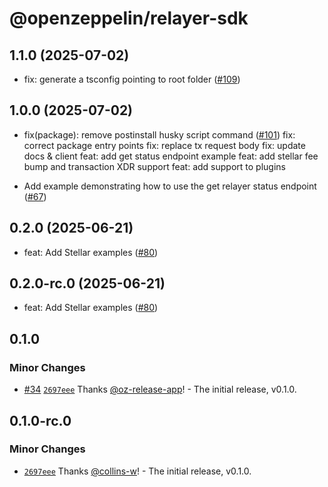 # @openzeppelin/relayer-sdk


## 1.1.0 (2025-07-02)

- fix: generate a tsconfig pointing to root folder ([#109](https://github.com/OpenZeppelin/openzeppelin-relayer-sdk/pull/109))

## 1.0.0 (2025-07-02)

- fix(package): remove postinstall husky script command ([#101](https://github.com/OpenZeppelin/openzeppelin-relayer-sdk/pull/101))
  fix: correct package entry points
  fix: replace tx request body
  fix: update docs & client
  feat: add get status endpoint example
  feat: add stellar fee bump and transaction XDR support
  feat: add support to plugins

- Add example demonstrating how to use the get relayer status endpoint ([#67](https://github.com/OpenZeppelin/openzeppelin-relayer-sdk/pull/67))

## 0.2.0 (2025-06-21)

- feat: Add Stellar examples ([#80](https://github.com/OpenZeppelin/openzeppelin-relayer-sdk/pull/80))

## 0.2.0-rc.0 (2025-06-21)

- feat: Add Stellar examples ([#80](https://github.com/OpenZeppelin/openzeppelin-relayer-sdk/pull/80))

## 0.1.0

### Minor Changes

- [#34](https://github.com/OpenZeppelin/openzeppelin-relayer-sdk/pull/34) [`2697eee`](https://github.com/OpenZeppelin/openzeppelin-relayer-sdk/commit/2697eeef0e5e216244cf60d059584907d96d8e60) Thanks [@oz-release-app](https://github.com/apps/oz-release-app)! - The initial release, v0.1.0.

## 0.1.0-rc.0

### Minor Changes

- [`2697eee`](https://github.com/OpenZeppelin/openzeppelin-relayer-sdk/commit/2697eeef0e5e216244cf60d059584907d96d8e60) Thanks [@collins-w](https://github.com/collins-w)! - The initial release, v0.1.0.
